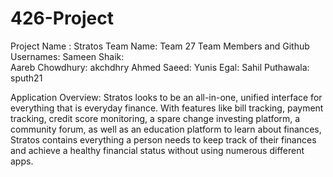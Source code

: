 # 426-Project

Project Name : Stratos
Team Name: Team 27
Team Members and Github Usernames: 
Sameen Shaik:  
Aareb Chowdhury: akchdhry
Ahmed Saeed:
Yunis Egal:
Sahil Puthawala: sputh21


Application Overview: Stratos looks to be an all-in-one, unified interface for everything that is everyday finance. With features like bill tracking, payment tracking, credit score monitoring, a spare change investing platform, a community forum, as well as an education platform to learn about finances, Stratos contains everything a person needs to keep track of their finances and achieve a healthy
financial status without using numerous different apps. 


